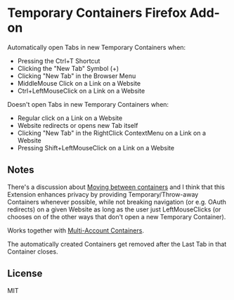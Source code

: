 # Temporary Containers Firefox Add-on

Automatically open Tabs in new Temporary Containers when:
* Pressing the Ctrl+T Shortcut
* Clicking the "New Tab" Symbol (+)
* Clicking "New Tab" in the Browser Menu
* MiddleMouse Click on a Link on a Website
* Ctrl+LeftMouseClick on a Link on a Website

Doesn't open Tabs in new Temporary Containers when:
* Regular click on a Link on a Website
* Website redirects or opens new Tab itself
* Clicking "New Tab" in the RightClick ContextMenu on a Link on a Website
* Pressing Shift+LeftMouseClick on a Link on a Website

## Notes

There's a discussion about [Moving between containers](https://github.com/mozilla/multi-account-containers/wiki/Moving-between-containers) and I think
that this Extension enhances privacy by providing Temporary/Throw-away Containers whenever possible, while not breaking
navigation (or e.g. OAuth redirects) on a given Website as long as the user just LeftMouseClicks (or chooses on of the other ways that don't open a new Temporary Container).

Works together with [Multi-Account Containers](https://github.com/mozilla/multi-account-containers).

The automatically created Containers get removed after the Last Tab in that Container closes.


## License

MIT
